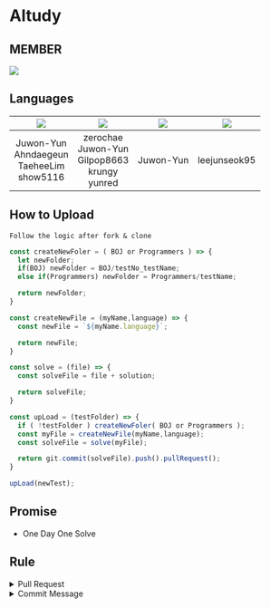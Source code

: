 # Altudy

## MEMBER

<a href="https://github.com/zerochae/Altudy/graphs/contributors">
  <img src="https://contrib.rocks/image?repo=zerochae/Altudy&max=10" />
</a>

## Languages

| <img src="https://img.shields.io/badge/Java-007396?style=for-the-badge&logo=Java&logoColor=FFFFFF"/> | <img src="https://img.shields.io/badge/JS-ffb13b?style=for-the-badge&logo=Javascript&logoColor=FFFFFF"/> | <img src="https://img.shields.io/badge/Go-00ADD8?style=for-the-badge&logo=Go&logoColor=FFFFFF"/> | <img src="https://img.shields.io/badge/SQL-F80000?style=for-the-badge&logo=Oracle&logoColor=FFFFFF"/> |
| :--------------------------------------------------------------------------------------------------: | :------------------------------------------------------------------------------------------------------: | :----------------------------------------------------------------------------------------------: | :---------------------------------------------------------------------------------------------------: |
|                      Juwon-Yun <br/> Ahndaegeun <br/> TaeheeLim <br/> show5116                       |                   zerochae <br/> Juwon-Yun <br/> Gilpop8663 <br/> krungy <br/> yunred                    |                                            Juwon-Yun                                             |                                             leejunseok95                                              |

## How to Upload

```
Follow the logic after fork & clone
```

```js
const createNewFoler = ( BOJ or Programmers ) => {
  let newFolder;
  if(BOJ) newFolder = BOJ/testNo_testName;
  else if(Programmers) newFolder = Programmers/testName;

  return newFolder;
}

const createNewFile = (myName,language) => {
  const newFile = `${myName.language}`;

  return newFile;
}

const solve = (file) => {
  const solveFile = file + solution;

  return solveFile;
}

const upLoad = (testFolder) => {
  if ( !testFolder ) createNewFoler( BOJ or Programmers );
  const myFile = createNewFile(myName,language);
  const solveFile = solve(myFile);

  return git.commit(solveFile).push().pullRequest();
}

upLoad(newTest);
```

## Promise

- One Day One Solve

## Rule

<details>
<summary> Pull Request </summary>

- remote는 포크된 자신의 레포지토리 주소 입니다.
- branch는 master 하나만 유지합니다.
- Pull requests 메뉴의 new pull request 버튼을 눌러 커밋 내용을 확인합니다.
- PR을 보내고 본인이 Merge 합니다.
</details>

<details>
<summary> Commit Message </summary>
  
- 커밋 메시지의 통일성을 지킵니다.
- 새로운 파일 업로드 시 "Add: 문제이름"
- 기존 파일 수정 시 "Modify: 문제이름"
- 기존 파일 삭제 시 "Remove: 문제이름"
  
</details>
